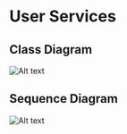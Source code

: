 # User Services

## Class Diagram

![Alt text](https://github.com/nguyensjsu/su18-202-java-geeks/blob/master/UML/users/ClassDiagram.png)

## Sequence Diagram

![Alt text](https://github.com/nguyensjsu/su18-202-java-geeks/blob/master/UML/users/SequenceDiagram.png)
